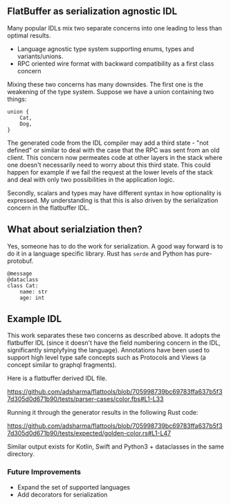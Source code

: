 ## FlatBuffer as serialization agnostic IDL

Many popular IDLs mix two separate concerns into one leading to less than optimal results.

* Language agnostic type system supporting enums, types and variants/unions.
* RPC oriented wire format with backward compatibility as a first class concern

Mixing these two concerns has many downsides. The first one is the weakening of the type system.
Suppose we have a union containing two things:

```
union {
    Cat,
    Dog,
}
```

The generated code from the IDL compiler may add a third state - "not defined" or similar to deal with the
case that the RPC was sent from an old client. This concern now permeates code at other layers in the stack
where one doesn't necessarily need to worry about this third state. This could happen for example if we fail
the request at the lower levels of the stack and deal with only two possibilities in the application logic.

Secondly, scalars and types may have different syntax in how optionality is expressed. My understanding is that
this is also driven by the serialization concern in the flatbuffer IDL.

## What about serialziation then?

Yes, someone has to do the work for serialization. A good way forward is to do it in a language specific library.
Rust has `serde` and Python has pure-protobuf.

```
@message
@dataclass
class Cat:
    name: str
    age: int
```

## Example IDL

This work separates these two concerns as described above. It adopts the flatbuffer IDL (since it doesn't have the
field numbering concern in the IDL, significantly simplyfying the language). Annotations have been used to support 
high level type safe concepts such as Protocols and Views (a concept similar to graphql fragments).

Here is a flatbuffer derived IDL file.

https://github.com/adsharma/flattools/blob/705998739bc69783ffa637b5f37d305d0d671b90/tests/parser-cases/color.fbs#L1-L33

Running it through the generator results in the following Rust code:

https://github.com/adsharma/flattools/blob/705998739bc69783ffa637b5f37d305d0d671b90/tests/expected/golden-color.rs#L1-L47

Similar output exists for Kotlin, Swift and Python3 + dataclasses in the same directory.

### Future Improvements

* Expand the set of supported languages
* Add decorators for serialization
